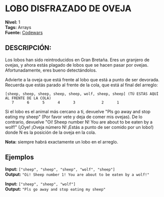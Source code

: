 # LOBO DISFRAZADO DE OVEJA

**Nivel:** 1
<br>
**Tags:** Arrays
<br>
**Fuente:** [Codewars](https://www.codewars.com/kata/5c8bfa44b9d1192e1ebd3d15)

## DESCRIPCIÓN:

Los lobos han sido reintroducidos en Gran Bretaña. Eres un granjero de ovejas, y ahora estás plagado de lobos que se hacen pasar por ovejas. Afortunadamente, eres bueno detectándolos.

Advierte a la oveja que está frente al lobo que está a punto de ser devorada. Recuerda que estás parado al frente de la cola, que está al final del arreglo:

```
[sheep, sheep, sheep, sheep, sheep, wolf, sheep, sheep] (TÚ ESTÁS AQUÍ AL FRENTE DE LA COLA)
   7      6      5      4      3            2      1
```
   
Si el lobo es el animal más cercano a ti, devuelve "Pls go away and stop eating my sheep" (Por favor vete y deja de comer mis ovejas). De lo contrario, devuelve "Oi! Sheep number N! You are about to be eaten by a wolf!" (¡Oye! ¡Oveja número N! ¡Estás a punto de ser comido por un lobo!) donde N es la posición de la oveja en la cola.

**Nota:** siempre habrá exactamente un lobo en el arreglo.


## Ejemplos

**Input:** `["sheep", "sheep", "sheep", "wolf", "sheep"]`
<br>
**Output:** `"Oi! Sheep number 1! You are about to be eaten by a wolf!"`

**Input:** `["sheep", "sheep", "wolf"]`
<br>
**Output:** `"Pls go away and stop eating my sheep"`
